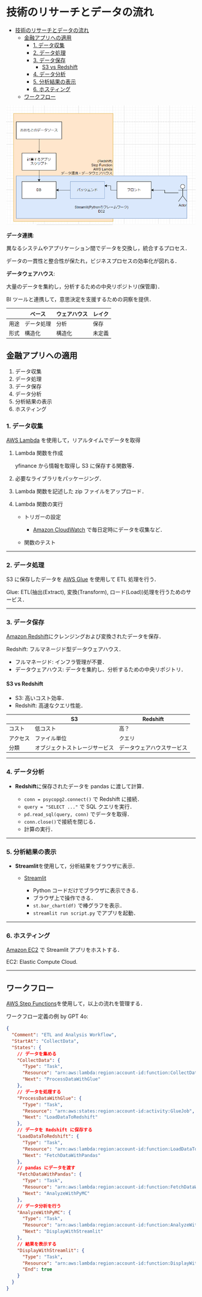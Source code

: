 # 技術のリサーチとデータの流れ

- [技術のリサーチとデータの流れ](#技術のリサーチとデータの流れ)
  - [金融アプリへの適用](#金融アプリへの適用)
    - [1. データ収集](#1-データ収集)
    - [2. データ処理](#2-データ処理)
    - [3. データ保存](#3-データ保存)
      - [S3 vs Redshift](#s3-vs-redshift)
    - [4. データ分析](#4-データ分析)
    - [5. 分析結果の表示](#5-分析結果の表示)
    - [6. ホスティング](#6-ホスティング)
  - [ワークフロー](#ワークフロー)

![data flow](./img/data_flow.png)

**データ連携**:

異なるシステムやアプリケーション間でデータを交換し，統合するプロセス．

データの一貫性と整合性が保たれ，ビジネスプロセスの効率化が図れる．

**データウェアハウス**:

大量のデータを集約し，分析するための中央リポジトリ(保管庫)．

BI ツールと連携して，意思決定を支援するための洞察を提供．

|      | ベース     | ウェアハウス | レイク |
| ---- | ---------- | ------------ | ------ |
| 用途 | データ処理 | 分析         | 保存   |
| 形式 | 構造化     | 構造化       | 未定義 |

## 金融アプリへの適用

1. データ収集
2. データ処理
3. データ保存
4. データ分析
5. 分析結果の表示
6. ホスティング

### 1. データ収集

[AWS Lambda](https://aws.amazon.com/lambda/) を使用して，リアルタイムでデータを取得

1. Lambda 関数を作成

   yfinance から情報を取得し S3 に保存する関数等．

2. 必要なライブラリをパッケージング．
3. Lambda 関数を記述した zip ファイルをアップロード．
4. Lambda 関数の実行

   - トリガーの設定

     - [Amazon CloudWatch](https://aws.amazon.com/cloudwatch/) で毎日定時にデータを収集など．

   - 関数のテスト

---

### 2. データ処理

S3 に保存したデータを [AWS Glue](https://aws.amazon.com/glue/) を使用して ETL 処理を行う．

Glue: ETL(抽出(Extract), 変換(Transform), ロード(Load))処理を行うためのサービス．

---

### 3. データ保存

[Amazon Redshift](https://aws.amazon.com/redshift/)にクレンジングおよび変換されたデータを保存．

Redshift: フルマネージド型データウェアハウス．

- フルマネージド: インフラ管理が不要．
- データウェアハウス: データを集約し、分析するための中央リポジトリ．

#### S3 vs Redshift

- S3: 高いコスト効率．
- Redshift: 高速なクエリ性能．

|          | S3                             | Redshift                   |
| -------- | ------------------------------ | -------------------------- |
| コスト   | 低コスト                       | 高？                       |
| アクセス | ファイル単位                   | クエリ                     |
| 分類     | オブジェクトストレージサービス | データウェアハウスサービス |

---

### 4. データ分析

- **Redshift**に保存されたデータを pandas に渡して計算．

  - `conn = psycopg2.connect()` で Redshift に接続．
  - `query = "SELECT ..."` で SQL クエリを実行．
  - `pd.read_sql(query, conn)` でデータを取得．
  - `conn.close()`で接続を閉じる．
  - 計算の実行．

---

### 5. 分析結果の表示

- **Streamlit**を使用して，分析結果をブラウザに表示．

  - [Streamlit](https://streamlit.io/)

    - Python コードだけでブラウザに表示できる．
    - ブラウザ上で操作できる．
    - `st.bar_chart(df)` で棒グラフを表示．
    - `streamlit run script.py` でアプリを起動．

---

### 6. ホスティング

[Amazon EC2](https://aws.amazon.com/ec2/) で Streamlit アプリをホストする．

EC2: Elastic Compute Cloud.

---

## ワークフロー

[AWS Step Functions](https://aws.amazon.com/step-functions/)を使用して，以上の流れを管理する．

ワークフロー定義の例 by GPT 4o:

```json
{
  "Comment": "ETL and Analysis Workflow",
  "StartAt": "CollectData",
  "States": {
    // データを集める
    "CollectData": {
      "Type": "Task",
      "Resource": "arn:aws:lambda:region:account-id:function:CollectDataFunction",
      "Next": "ProcessDataWithGlue"
    },
    // データを処理する
    "ProcessDataWithGlue": {
      "Type": "Task",
      "Resource": "arn:aws:states:region:account-id:activity:GlueJob",
      "Next": "LoadDataToRedshift"
    },
    // データを Redshift に保存する
    "LoadDataToRedshift": {
      "Type": "Task",
      "Resource": "arn:aws:lambda:region:account-id:function:LoadDataToRedshiftFunction",
      "Next": "FetchDataWithPandas"
    },
    // pandas にデータを渡す
    "FetchDataWithPandas": {
      "Type": "Task",
      "Resource": "arn:aws:lambda:region:account-id:function:FetchDataWithPandasFunction",
      "Next": "AnalyzeWithPyMC"
    },
    // データ分析を行う
    "AnalyzeWithPyMC": {
      "Type": "Task",
      "Resource": "arn:aws:lambda:region:account-id:function:AnalyzeWithPyMCFunction",
      "Next": "DisplayWithStreamlit"
    },
    // 結果を表示する
    "DisplayWithStreamlit": {
      "Type": "Task",
      "Resource": "arn:aws:lambda:region:account-id:function:DisplayWithStreamlitFunction",
      "End": true
    }
  }
}
```
